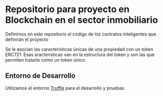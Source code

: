 # Repositorio para proyecto en Blockchain en el sector inmobiliario

Definimos en este repositorio el código de los contratos inteligentes que definirán el proyecto 

Se le asocian las características únicas de una propiedad con un token ERC721. Esas aracterísticas van en la estructura del token y son las que permiten tratarlo como un token único.

## Entorno de Desarrollo

Utilizamos el entorno [Truffle](http://truffleframework.com) para el desarrollo y pruebas.

